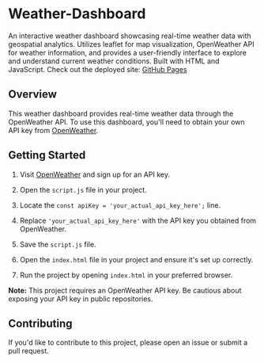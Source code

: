 # Weather-Dashboard
An interactive weather dashboard showcasing real-time weather data with geospatial analytics. Utilizes leaflet for map visualization, OpenWeather API for weather information, and provides a user-friendly interface to explore and understand current weather conditions. Built with HTML and JavaScript. Check out the deployed site: [GitHub Pages](https://pwilliamspeniel.github.io/Weather-Dashboard/)

## Overview

This weather dashboard provides real-time weather data through the OpenWeather API. To use this dashboard, you'll need to obtain your own API key from [OpenWeather](https://openweathermap.org/api).

## Getting Started

1. Visit [OpenWeather](https://openweathermap.org/api) and sign up for an API key.

2. Open the `script.js` file in your project.

3. Locate the `const apiKey = 'your_actual_api_key_here';` line.

4. Replace `'your_actual_api_key_here'` with the API key you obtained from OpenWeather.

5. Save the `script.js` file.

6. Open the `index.html` file in your project and ensure it's set up correctly.

7. Run the project by opening `index.html` in your preferred browser.

**Note:** This project requires an OpenWeather API key. Be cautious about exposing your API key in public repositories.

## Contributing

If you'd like to contribute to this project, please open an issue or submit a pull request.


